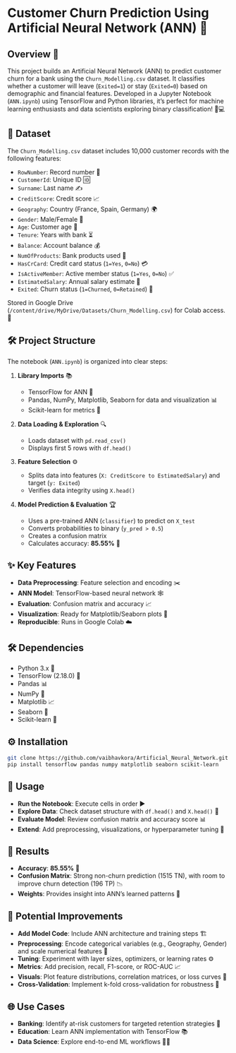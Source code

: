 # Customer Churn Prediction Using Artificial Neural Network (ANN) 🚀

## Overview 🌟
This project builds an Artificial Neural Network (ANN) to predict customer churn for a bank using the `Churn_Modelling.csv` dataset. It classifies whether a customer will leave (`Exited=1`) or stay (`Exited=0`) based on demographic and financial features. Developed in a Jupyter Notebook (`ANN.ipynb`) using TensorFlow and Python libraries, it’s perfect for machine learning enthusiasts and data scientists exploring binary classification! 🧠💻

## 📂 Dataset
The `Churn_Modelling.csv` dataset includes 10,000 customer records with the following features:

- `RowNumber`: Record number 🔢
- `CustomerId`: Unique ID 🆔
- `Surname`: Last name ✍️
- `CreditScore`: Credit score 📈
- `Geography`: Country (France, Spain, Germany) 🌍
- `Gender`: Male/Female 🚻
- `Age`: Customer age 🎂
- `Tenure`: Years with bank ⏳
- `Balance`: Account balance 💰
- `NumOfProducts`: Bank products used 🏦
- `HasCrCard`: Credit card status (`1=Yes`, `0=No`) 💳
- `IsActiveMember`: Active member status (`1=Yes`, `0=No`) ✅
- `EstimatedSalary`: Annual salary estimate 💸
- `Exited`: Churn status (`1=Churned`, `0=Retained`) 🚪

Stored in Google Drive (`/content/drive/MyDrive/Datasets/Churn_Modelling.csv`) for Colab access. 📂

## 🛠️ Project Structure
The notebook (`ANN.ipynb`) is organized into clear steps:

1. **Library Imports** 📚
   - TensorFlow for ANN 🧠
   - Pandas, NumPy, Matplotlib, Seaborn for data and visualization 📊
   - Scikit-learn for metrics 📏

2. **Data Loading & Exploration** 🔍
   - Loads dataset with `pd.read_csv()`
   - Displays first 5 rows with `df.head()`

3. **Feature Selection** ⚙️
   - Splits data into features (`X: CreditScore to EstimatedSalary`) and target (`y: Exited`)
   - Verifies data integrity using `X.head()`

4. **Model Prediction & Evaluation** 🏆
   - Uses a pre-trained ANN (`classifier`) to predict on `X_test`
   - Converts probabilities to binary (`y_pred > 0.5`)
   - Creates a confusion matrix
   - Calculates accuracy: **85.55%** 🎯

## ✨ Key Features
- **Data Preprocessing**: Feature selection and encoding ✂️
- **ANN Model**: TensorFlow-based neural network 🕸️
- **Evaluation**: Confusion matrix and accuracy 📈
- **Visualization**: Ready for Matplotlib/Seaborn plots 🎨
- **Reproducible**: Runs in Google Colab ☁️

## 🛠️ Dependencies
- Python 3.x 🐍
- TensorFlow (2.18.0) 🧠
- Pandas 📊
- NumPy 🔢
- Matplotlib 📈
- Seaborn 🎨
- Scikit-learn 📏

## ⚙️ Installation
```bash
git clone https://github.com/vaibhavkora/Artificial_Neural_Network.git
pip install tensorflow pandas numpy matplotlib seaborn scikit-learn
 ```
## 🚀 Usage
- **Run the Notebook**: Execute cells in order ▶️  
- **Explore Data**: Check dataset structure with `df.head()` and `X.head()` 👀  
- **Evaluate Model**: Review confusion matrix and accuracy score 📊  
- **Extend**: Add preprocessing, visualizations, or hyperparameter tuning 🔧  

## 🎉 Results
- **Accuracy**: **85.55%** 🥳  
- **Confusion Matrix**: Strong non-churn prediction (1515 TN), with room to improve churn detection (196 TP) 📉  
- **Weights**: Provides insight into ANN’s learned patterns 🧮  

## 🔧 Potential Improvements
- **Add Model Code**: Include ANN architecture and training steps 🏗️  
- **Preprocessing**: Encode categorical variables (e.g., Geography, Gender) and scale numerical features 📏  
- **Tuning**: Experiment with layer sizes, optimizers, or learning rates ⚙️  
- **Metrics**: Add precision, recall, F1-score, or ROC-AUC 📈  
- **Visuals**: Plot feature distributions, correlation matrices, or loss curves 🎨  
- **Cross-Validation**: Implement k-fold cross-validation for robustness 🔄  

## 🌐 Use Cases
- **Banking**: Identify at-risk customers for targeted retention strategies 🏦  
- **Education**: Learn ANN implementation with TensorFlow 📚  
- **Data Science**: Explore end-to-end ML workflows 🧑‍💻  


